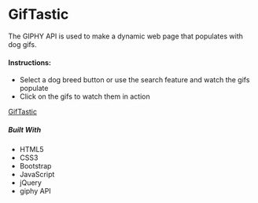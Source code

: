 # GifTastic

The GIPHY API is used to make a dynamic web page that populates with dog gifs.

#### Instructions:
* Select a dog breed button or use the search feature and watch the gifs populate
* Click on the gifs to watch them in action

[GifTastic](https://eunhyegina.github.io/GifTastic/)


##### Built With
* HTML5
* CSS3
* Bootstrap
* JavaScript
* jQuery
* giphy API
